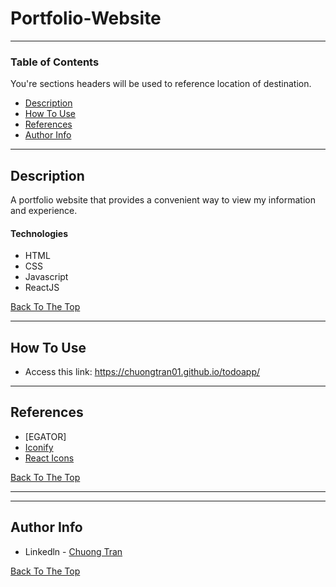 # Portfolio-Website


---

### Table of Contents
You're sections headers will be used to reference location of destination.

- [Description](#description)
- [How To Use](#how-to-use)
- [References](#references)
- [Author Info](#author-info)

---

## Description

A portfolio website that provides a convenient way to view my information and experience.

#### Technologies

- HTML
- CSS
- Javascript
- ReactJS

[Back To The Top](#Portfolio-Website)

---

## How To Use
- Access this link: https://chuongtran01.github.io/todoapp/
---

## References
- [EGATOR]
- [Iconify](https://iconify.design/)
- [React Icons](https://react-icons.github.io/react-icons/)

[Back To The Top](#Portfolio-Website)

---


---

## Author Info

- Linkedln - [Chuong Tran](https://www.linkedin.com/in/chuongtran2001/)

[Back To The Top](#Portfolio-Website)
